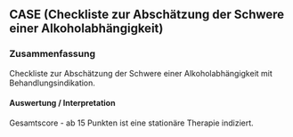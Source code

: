 ## CASE (Checkliste zur Abschätzung der Schwere einer Alkoholabhängigkeit) 

### Zusammenfassung
Checkliste zur Abschätzung der Schwere einer Alkoholabhängigkeit mit Behandlungsindikation.

#### Auswertung / Interpretation
Gesamtscore - ab 15 Punkten ist eine stationäre Therapie indiziert.